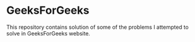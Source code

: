# GeeksForGeeks

This repository contains solution of some of the problems I attempted to solve in GeeksForGeeks website.
